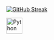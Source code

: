 [![GitHub Streak](https://streak-stats.demolab.com?user=elaysxa&theme=dark)](https://git.io/streak-stats)

<a href="https://www.python.org" target="_blank"><img align="left" alt="Python" height ="42px" src="https://raw.githubusercontent.com/rahul-jha98/github_readme_icons/main/language_and_tools/square/python/python.svg"></a>
